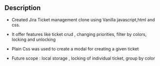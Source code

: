## Description

* Created Jira Ticket management clone using Vanilla javascript,html and css.
* It offer features like ticket crud , changing priorities, filter by colors, locking and unlocking
* Plain Css was used to create a modal for creating a given ticket

* Future scope : local storage , locking of individual ticket, group by color
